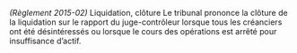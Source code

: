 _(Règlement 2015-02)_ Liquidation, clôture
Le tribunal prononce la clôture de la liquidation sur le rapport du juge-contrôleur lorsque tous les créanciers ont été désintéressés ou lorsque le cours des opérations est arrêté pour insuffisance d’actif.